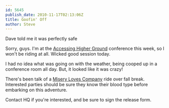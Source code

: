 ```yaml
---
id: 5645
publish_date: 2010-11-17T02:13:06Z
title: Goofin' Off
author: Steve
---
```

  

Dave told me it was perfectly safe

Sorry, guys. I'm at the [Accessing Higher Ground](http://www.colorado.edu/Atconference/) conference this week, so I won't be riding at all. Wicked good session today.

I had no idea what was going on with the weather, being cooped up in a conference room all day. But, it looked like it was crazy!

There's been talk of a [Misery Loves Company](http://www.flagstafffrenzy.org/routes#mistyvale) ride over fall break. Interested parties should be sure they know their blood type before embarking on this adventure.

Contact HQ if you're interested, and be sure to sign the release form.